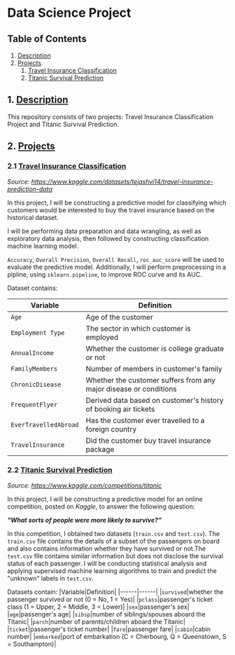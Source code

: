 # Data Science Project

## Table of Contents
1. [Description](#description)
2. [Projects](#projects)
    1. [Travel Insurance Classification](#travel-insurance)
    2. [Titanic Survival Prediction](#titanic)

## 1. [Description](description)
This repository consists of two projects: Travel Insurance Classification Project and Titanic Survival Prediction.

## 2. [Projects](projects)

### 2.1 [Travel Insurance Classification](travel-insurance)
*Source: https://www.kaggle.com/datasets/tejashvi14/travel-insurance-prediction-data*

In this project, I will be constructing a predictive model for classifying which customers would be interested to buy the travel insurance based on the historical dataset.

I will be performing data preparation and data wrangling, as well as exploratory data analysis, then followed by constructing classification machine learning model. 

`Accuracy`, `Overall Precision`, `Overall Recall`, `roc_auc_score` will be used to evaluate the predictive model. Additionally, I will perform preprocessing in a pipline, using `sklearn.pipeline`, to improve ROC curve and its AUC. 

Dataset contains:

|Variable|Definition|
|-----|------|
|`Age`|Age of the customer|
|`Employment Type`|The sector in which customer is employed|
|`AnnualIncome`|Whether the customer is college graduate or not|
|`FamilyMembers`|Number of members in customer's family|
|`ChronicDisease`|Whether the customer suffers from any major disease or conditions|
|`FrequentFlyer`|Derived data based on customer's history of booking air tickets|
|`EverTravelledAbroad`|Has the customer ever travelled to a foreign country|
|`TravelInsurance`|Did the customer buy travel insurance package|

### 2.2 [Titanic Survival Prediction](titanic)
*Source: https://www.kaggle.com/competitions/titanic*

In this project, I will be constructing a predictive model for an online competition, posted on *Kaggle*, to answer the following question:

***"What sorts of people were more likely to survive?"***

In this competition, I obtained two datasets (`train.csv` and `test.csv`). The `train.csv` file contains the details of a subset of the passengers on board and also contains information whether they have survived or not.The `test.csv` file contains similar information but does not disclose the survival status of each passenger. I will be conducting statistical analysis and applying supervised machine learning algorithms to train and predict the "unknown" labels in `test.csv`. 

Datasets contain:
|Variable|Definition|
|------|------|
|`survived`|whether the passenger survived or not (0 = No, 1 = Yes)|
|`pclass`|passenger's ticket class (1 = Upper, 2 = Middle, 3 = Lower)|
|`sex`|passenger's sex|
|`age`|passenger's age|
|`sibsp`|number of siblings/spouses aboard the Titanic|
|`parch`|number of parents/children aboard the Titanic|
|`ticket`|passenger's ticket number|
|`fare`|passenger fare|
|`cabin`|cabin number|
|`embarked`|port of embarkation (C = Cherbourg, Q = Queenstown, S = Southampton)|